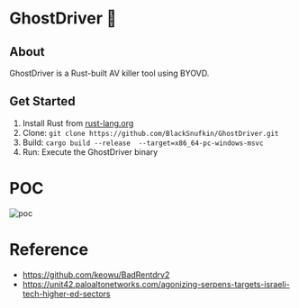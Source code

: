 # GhostDriver 👻

## About
GhostDriver is a Rust-built AV killer tool using BYOVD.

## Get Started
1. Install Rust from [rust-lang.org](https://www.rust-lang.org)
2. Clone: `git clone https://github.com/BlackSnufkin/GhostDriver.git`
3. Build: `cargo build --release  --target=x86_64-pc-windows-msvc`
4. Run: Execute the GhostDriver binary

# POC
![poc](https://github.com/BlackSnufkin/GhostDriver/assets/61916899/7db7ef4f-b508-431a-8dbc-91861a197599)


# Reference
- https://github.com/keowu/BadRentdrv2
- https://unit42.paloaltonetworks.com/agonizing-serpens-targets-israeli-tech-higher-ed-sectors
